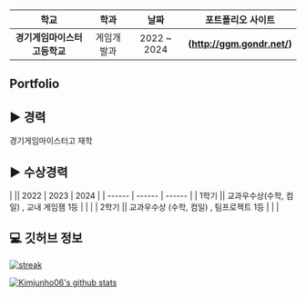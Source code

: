 ### 
| **학교** | **학과** | **날짜** | **포트폴리오 사이트** |
|:--------:|:--------:|:--------:|:--------:|
| **경기게임마이스터고등학교** | 게임개발과 | 2022 ~ 2024 | **(http://ggm.gondr.net/)** |

## Portfolio

<h2 align="left">▶ 경력</h2>

경기게임마이스터고 재학

<h2 align="left">▶ 수상경력</h2>

| || 2022 | 2023 | 2024 |
| ------ | ------ | ------ |
| 1학기 || 교과우수상(수학, 컴일) , 교내 게임잼 1등 | | |
| 2학기 || 교과우수상 (수학, 컴일) , 팀프로젝트 1등 | | |

<h2 align="left">💻 깃허브 정보</h2>

[![streak](https://github-readme-streak-stats.herokuapp.com/?user=Kimjunho06&theme=calm)](https://github.com/Kimjunho06)

[![Kimjunho06's github stats](https://github-readme-stats.vercel.app/api?username=Kimjunho06&show_icons=true&theme=dracula)](https://github.com/Kimjunho06)


<!--
**Kimjunho06/Kimjunho06** is a ✨ _special_ ✨ repository because its `README.md` (this file) appears on your GitHub profile.
-->

